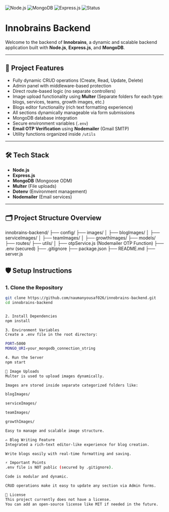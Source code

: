 ![Node.js](https://img.shields.io/badge/Backend-Node.js-green)
![MongoDB](https://img.shields.io/badge/Database-MongoDB-brightgreen)
![Express.js](https://img.shields.io/badge/API-Express-blue)
![Status](https://img.shields.io/badge/Status-Active-brightgreen)

# Innobrains Backend

Welcome to the backend of **Innobrains**, a dynamic and scalable backend application built with **Node.js**, **Express.js**, and **MongoDB**.

---

## 🚀 Project Features

- Fully dynamic CRUD operations (Create, Read, Update, Delete)
- Admin panel with middleware-based protection
- Direct route-based logic (no separate controllers)
- Image upload functionality using **Multer** (Separate folders for each type: blogs, services, teams, growth images, etc.)
- Blogs editor functionality (rich text formatting experience)
- All sections dynamically manageable via form submissions
- MongoDB database integration
- Secure environment variables (`.env`)
- **Email OTP Verification** using **Nodemailer** (Gmail SMTP)
- Utility functions organized inside `/utils`

---

## 🛠️ Tech Stack

- **Node.js**
- **Express.js**
- **MongoDB** (Mongoose ODM)
- **Multer** (File uploads)
- **Dotenv** (Environment management)
- **Nodemailer** (Email services)

---

## 🗂️ Project Structure Overview

innobrains-backend/ ├── config/ ├── images/ │ ├── blogImages/ │ ├── serviceImages/ │ ├── teamImages/ │ ├── growthImages/ ├── models/ ├── routes/ ├── utils/ │ ├── otpService.js (Nodemailer OTP Function) ├── .env (secured) ├── .gitignore ├── package.json ├── README.md ├── server.js

## 🛡️ Setup Instructions

### 1. Clone the Repository
```bash
git clone https://github.com/naumanyousaf026/innobrains-backend.git
cd innobrains-backend


2. Install Dependencies
npm install

3. Environment Variables
Create a .env file in the root directory:

PORT=5000
MONGO_URI=your_mongodb_connection_string

4. Run the Server
npm start

📸 Image Uploads
Multer is used to upload images dynamically.

Images are stored inside separate categorized folders like:

blogImages/

serviceImages/

teamImages/

growthImages/

Easy to manage and scalable image structure.

✍️ Blog Writing Feature
Integrated a rich-text editor-like experience for blog creation.

Write blogs easily with real-time formatting and saving.

⚡ Important Points
.env file is NOT public (secured by .gitignore).

Code is modular and dynamic.

CRUD operations make it easy to update any section via Admin forms.

📄 License
This project currently does not have a license.
You can add an open-source license like MIT if needed in the future.


